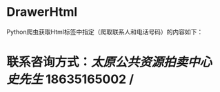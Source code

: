 # DrawerHtml
Python爬虫获取Html标签中指定（爬取联系人和电话号码）的内容如下：
# <p>联系咨询方式：<em>太原公共资源拍卖中心 史先生</em> 18635165002 / </p>  

